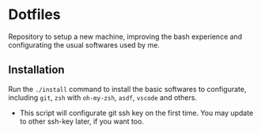 # Dotfiles

Repository to setup a new machine, improving the bash experience and configurating the usual softwares used by me.

## Installation

Run the `./install` command to install the basic softwares to configurate, including `git`, `zsh` with `oh-my-zsh`, `asdf`, `vscode` and others.

- This script will configurate git ssh key on the first time. You may update to other ssh-key later, if you want too.

